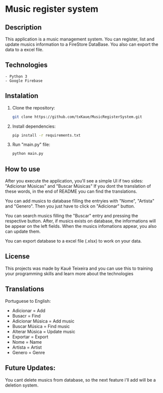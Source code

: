 # Music register system

## Description
This application is a music management system. You can register, list and update musics information to a FireStore DataBase.
You also can export the data to a excel file.

## Technologies
    - Python 3
    - Google Firebase

## Instalation
1. Clone the repository:
    ```bash
    git clone https://github.com/txKaue/MusicRegisterSystem.git
    ```

2. Install dependencies:
    ```bash
    pip install -r requirements.txt
    ```

3. Run "main.py" file:
    ```bash
    python main.py
    ```

## How to use

After you execute the application, you'll see a simple UI if two sides: "Adicionar Músicas" and "Buscar Músicas"
If you dont the translation of these words, in the end of README you can find the translations.

You can add musics to database filling the entryies with "Nome", "Artista" and "Genero". Then you just have to click on "Adicionar" button.

You can search musics filling the "Buscar" entry and pressing the respective button. After, if musics exists on database, the informations will be appear on the left fields.
When the musics infomations appear, you also can update them.

You can export database to a excel file (.xlsx) to work on your data.

## License
This projects was made by Kauê Teixeira and you can use this to training your programming skills and learn more about the technologies

## Translations
Portuguese to English:
- Adicionar = Add
- Busacr = Find
- Adicionar Música = Add music
- Buscar Música = Find music
- Alterar Música = Update music
- Exportar = Export
- Nome = Name
- Artista = Artist
- Genero = Genre

## Future Updates:

You cant delete musics from database, so the next feature i'll add will be a deletion system.
